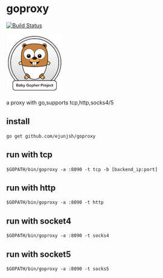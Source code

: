# goproxy
[![Build Status](https://travis-ci.org/ejunjsh/goproxy.svg?branch=master)](https://travis-ci.org/ejunjsh/goproxy)

[![baby-gopher](https://raw.githubusercontent.com/drnic/babygopher-site/gh-pages/images/babygopher-badge.png)](http://www.babygopher.org)

a proxy with go,supports tcp,http,socks4/5

## install
````
go get github.com/ejunjsh/goproxy
````
## run with tcp
````
$GOPATH/bin/goproxy -a :8090 -t tcp -b [backend_ip:port]
````
## run with http
````
$GOPATH/bin/goproxy -a :8090 -t http
````
## run with socket4
````
$GOPATH/bin/goproxy -a :8090 -t socks4
````
## run with socket5
````
$GOPATH/bin/goproxy -a :8090 -t socks5
````
